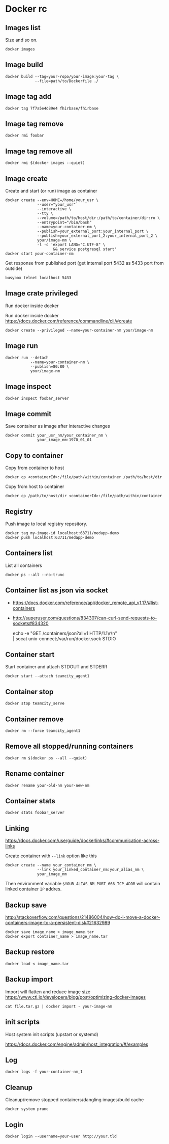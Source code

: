 # Docker rc

## Images list

Size and so on.

    docker images

## Image build

    docker build --tag=your-ropo/your-image:your-tag \
                 --file=path/to/Dockerfile ./

## Image tag add

    docker tag 7f7a5e4d89e4 fhirbase/fhirbase

## Image tag remove

    docker rmi foobar

## Image tag remove all

    docker rmi $(docker images --quiet)

## Image create

Create and start (or run) image as container

    docker create --env=HOME=/home/your_usr \
                  --user="your_usr"
                  --interactive \
                  --tty \
                  --volume=/path/to/host/dir:/path/to/container/dir:ro \
                  --entrypoint="/bin/bash"
                  --name=your-container-nm \
                  --publish=your_external_port:your_internal_port \
                  --publish=your_external_port_2:your_internal_port_2 \
                  your/image-nm \
                  -l -c 'export LANG="C.UTF-8" \
                         && service postgresql start'
    docker start your-container-nm

Get response from published port (get internal port 5432 as 5433 port
from outside)

    busybox telnet localhost 5433

## Image crate privileged

Run docker inside docker

Run docker inside docker
<https://docs.docker.com/reference/commandline/cli/#create>

    docker create --privileged --name=your-container-nm your/image-nm

## Image run

    docker run --detach
               --name=your-container-nm \
               --publish=80:80 \
               your/image-nm

## Image inspect

    docker inspect foobar_server

## Image commit

Save container as image after interactive changes

    docker commit your_usr_nm/your_container_nm \
                  your_image_nm:1970_01_01

## Copy to container

Copy from container to host

    docker cp <containerId>:/file/path/within/container /path/to/host/dir

Copy from host to container

    docker cp /path/to/host/dir <containerId>:/file/path/within/container

## Registry

Push image to local registry repository.

    docker tag my-image-id localhost:63711/medapp-demo
    docker push localhost:63711/medapp-demo

## Containers list

List all containers

    docker ps --all --no-trunc

## Container list as json via socket

* <https://docs.docker.com/reference/api/docker_remote_api_v1.17/#list-containers>
* <http://superuser.com/questions/834307/can-curl-send-requests-to-sockets#834320>

    echo -e "GET /containers/json?all=1 HTTP/1.1\r\n" \
      | socat unix-connect:/var/run/docker.sock STDIO

## Container start

Start container and attach STDOUT and STDERR

    docker start --attach teamcity_agent1

## Container stop

    docker stop teamcity_serve

## Container remove

    docker rm --force teamcity_agent1

## Remove all  stopped/running containers

    docker rm $(docker ps --all --quiet)

## Rename container

    docker rename your-old-nm your-new-nm

## Container stats

    docker stats foobar_server

## Linking

<https://docs.docker.com/userguide/dockerlinks/#communication-across-links>

Create container with `--link` option like this

    docker create --name your_container_nm \
                  --link your_linked_container_nm:your_alias_nm \
                  your_image_nm

Then environment variable `$YOUR_ALIAS_NM_PORT_666_TCP_ADDR`
will contain linked container `IP` addres.

## Backup save

<http://stackoverflow.com/questions/21486004/how-do-i-move-a-docker-containers-image-to-a-persistent-disk#21632989>

    docker save image_name > image_name.tar
    docker export container_name > image_name.tar

## Backup restore

    docker load < image_name.tar

## Backup import

Import will flatten and reduce image size
<https://www.ctl.io/developers/blog/post/optimizing-docker-images>

    cat file.tar.gz | docker import - your-image-nm

## init scripts

Host system init scripts (upstart or systemd)

<https://docs.docker.com/engine/admin/host_integration/#/examples>

## Log

    docker logs -f your-container-nm_1

## Cleanup

Cleanup/remove stopped containers/dangling images/build cache

    docker system prune

## Login

    docker login --username=your-user http://your.tld

